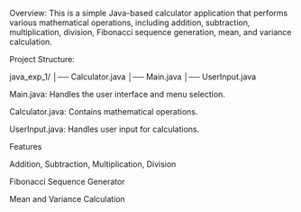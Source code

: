 Overview:
This is a simple Java-based calculator application that performs various mathematical operations, including addition, subtraction, multiplication, division, Fibonacci sequence generation, mean, and variance calculation.

Project Structure:

java_exp_1/
│── Calculator.java
│── Main.java
│── UserInput.java

Main.java: Handles the user interface and menu selection.

Calculator.java: Contains mathematical operations.

UserInput.java: Handles user input for calculations.

Features

Addition, Subtraction, Multiplication, Division

Fibonacci Sequence Generator

Mean and Variance Calculation
